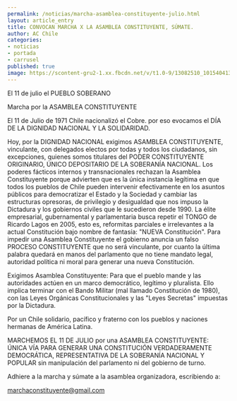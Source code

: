 ```yaml
---
permalink: /noticias/marcha-asamblea-constituyente-julio.html
layout: article_entry
title: CONVOCAN MARCHA X LA ASAMBLEA CONSTITUYENTE, SÚMATE.
author: AC Chile
categories: 
- noticias
- portada
- carrusel
published: true
image: https://scontent-gru2-1.xx.fbcdn.net/v/t1.0-9/13082510_10154041334036397_8520673714087069236_n.jpg?oh=d885deee99ea3e2b6f4423cbc1cb6e0f&oe=57A56AEB
---
```


El 11 de julio el PUEBLO SOBERANO

Marcha por la ASAMBLEA CONSTITUYENTE

El 11 de Julio de 1971 Chile nacionalizó el Cobre. por eso evocamos el DÍA DE LA DIGNIDAD NACIONAL Y LA SOLIDARIDAD.

Hoy, por la DIGNIDAD NACIONAL exigimos ASAMBLEA CONSTITUYENTE, vinculante, con delegados electos por todas y todos los ciudadanos, sin excepciones, quienes somos titulares del PODER CONSTITUYENTE ORIGINARIO, ÚNICO DEPOSITARIO DE LA SOBERANÍA NACIONAL.
Los poderes fácticos internos y transnacionales rechazan la Asamblea Constituyente porque advierten que es la única instancia legítima en que todos los pueblos de Chile pueden intervenir efectivamente en los asuntos públicos para democratizar el Estado y la Sociedad y cambiar las estructuras opresoras, de privilegio y desigualdad que nos impuso la Dictadura y los gobiernos civiles que le sucedieron desde 1990.
La élite empresarial, gubernamental y parlamentaria busca repetir el TONGO de Ricardo Lagos en 2005, esto es, reformitas parciales e irrelevantes a la actual Constitución bajo nombre de fantasía: "NUEVA Constitución".
Para impedir una Asamblea Constituyente el gobierno anuncia un falso PROCESO CONSTITUYENTE que no será vinculante, por cuanto la última palabra quedará en manos del parlamento que no tiene mandato legal, autoridad política ni moral para generar una nueva Constitución.

Exigimos Asamblea Constituyente:
Para que el pueblo mande y las autoridades actúen en un marco democrático, legítimo y pluralista. Ello implica terminar con el Bando Militar (mal llamado Constitución de 1980), con las Leyes Orgánicas Constitucionales y las "Leyes Secretas" impuestas por la Dictadura.

Por un Chile solidario, pacífico y fraterno con los pueblos y naciones hermanas de América Latina.

MARCHEMOS EL 11 DE JULIO por una ASAMBLEA CONSTITUYENTE: ÚNICA VÍA PARA GENERAR UNA CONSTITUCIÓN VERDADERAMENTE DEMOCRÁTICA, REPRESENTATIVA DE LA SOBERANÍA NACIONAL Y POPULAR sin manipulación del parlamento ni del gobierno de turno.

Adhiere a la marcha y súmate a la asamblea organizadora, escribiendo a:

marchaconstituyente@gmail.com


